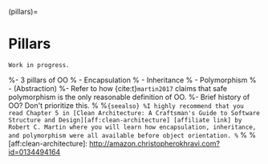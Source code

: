 (pillars)=
# Pillars

```{warning}
Work in progress.
```

%- 3 pillars of OO
%  - Encapsulation
%  - Inheritance
%  - Polymorphism
%  - (Abstraction)
%- Refer to how {cite:t}`martin2017` claims that safe polymorphism is the only reasonable definition of OO.
%- Brief history of OO? Don't prioritize this.
%
%```{seealso}
%I highly recommend that you read Chapter 5 in [Clean Architecture: A Craftsman's Guide to Software Structure and Design][aff:clean-architecture] [affiliate link] by Robert C. Martin where you will learn how encapsulation, inheritance, and polymorphism were all available before object orientation.
%```
%
%[aff:clean-architecture]: http://amazon.christopherokhravi.com?id=0134494164
